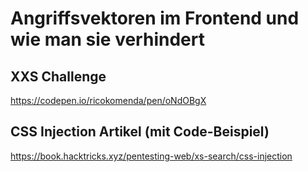 # Angriffsvektoren im Frontend und wie man sie verhindert

## XXS Challenge

https://codepen.io/ricokomenda/pen/oNdOBgX

## CSS Injection Artikel (mit Code-Beispiel)

https://book.hacktricks.xyz/pentesting-web/xs-search/css-injection

